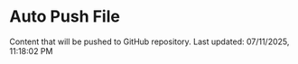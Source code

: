 # Auto Push File

Content that will be pushed to GitHub repository.
Last updated: 07/11/2025, 11:18:02 PM